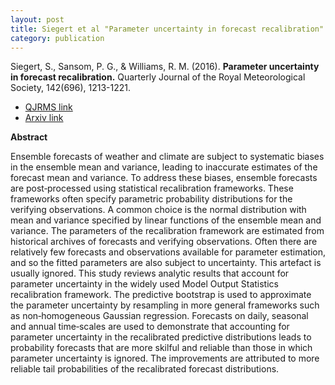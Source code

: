 ```yaml
---
layout: post
title: Siegert et al "Parameter uncertainty in forecast recalibration"
category: publication
---
```


Siegert, S., Sansom, P. G., & Williams, R. M. (2016). **Parameter uncertainty
in forecast recalibration.** Quarterly Journal of the Royal Meteorological
Society, 142(696), 1213-1221.

- [QJRMS link](https://rmets.onlinelibrary.wiley.com/doi/full/10.1002/qj.2716)
- [Arxiv link](https://arxiv.org/abs/1509.07102)


**Abstract**

Ensemble forecasts of weather and climate are subject to systematic biases in
the ensemble mean and variance, leading to inaccurate estimates of the forecast
mean and variance. To address these biases, ensemble forecasts are
post‐processed using statistical recalibration frameworks. These frameworks
often specify parametric probability distributions for the verifying
observations. A common choice is the normal distribution with mean and variance
specified by linear functions of the ensemble mean and variance. The parameters
of the recalibration framework are estimated from historical archives of
forecasts and verifying observations. Often there are relatively few forecasts
and observations available for parameter estimation, and so the fitted
parameters are also subject to uncertainty. This artefact is usually ignored.
This study reviews analytic results that account for parameter uncertainty in
the widely used Model Output Statistics recalibration framework. The predictive
bootstrap is used to approximate the parameter uncertainty by resampling in
more general frameworks such as non‐homogeneous Gaussian regression. Forecasts
on daily, seasonal and annual time‐scales are used to demonstrate that
accounting for parameter uncertainty in the recalibrated predictive
distributions leads to probability forecasts that are more skilful and reliable
than those in which parameter uncertainty is ignored. The improvements are
attributed to more reliable tail probabilities of the recalibrated forecast
distributions.

